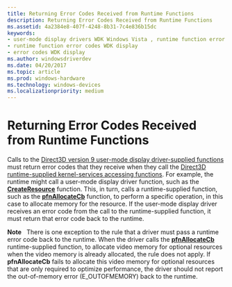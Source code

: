 ```yaml
---
title: Returning Error Codes Received from Runtime Functions
description: Returning Error Codes Received from Runtime Functions
ms.assetid: 4a2384e8-407f-4248-8b31-7c4e836b15dc
keywords:
- user-mode display drivers WDK Windows Vista , runtime function error codes
- runtime function error codes WDK display
- error codes WDK display
ms.author: windowsdriverdev
ms.date: 04/20/2017
ms.topic: article
ms.prod: windows-hardware
ms.technology: windows-devices
ms.localizationpriority: medium
---
```


# Returning Error Codes Received from Runtime Functions


Calls to the [Direct3D version 9 user-mode display driver-supplied functions](https://msdn.microsoft.com/library/windows/hardware/ff552927) must return error codes that they receive when they call the [Direct3D runtime-supplied kernel-services accessing functions](https://msdn.microsoft.com/library/windows/hardware/ff552870). For example, the runtime might call a user-mode display driver function, such as the [**CreateResource**](https://msdn.microsoft.com/library/windows/hardware/ff540688) function. This, in turn, calls a runtime-supplied function, such as the [**pfnAllocateCb**](https://msdn.microsoft.com/library/windows/hardware/ff568893) function, to perform a specific operation, in this case to allocate memory for the resource. If the user-mode display driver receives an error code from the call to the runtime-supplied function, it must return that error code back to the runtime.

**Note**   There is one exception to the rule that a driver must pass a runtime error code back to the runtime. When the driver calls the [**pfnAllocateCb**](https://msdn.microsoft.com/library/windows/hardware/ff568893) runtime-supplied function, to allocate video memory for optional resources when the video memory is already allocated, the rule does not apply. If **pfnAllocateCb** fails to allocate this video memory for optional resources that are only required to optimize performance, the driver should not report the out-of-memory error (E\_OUTOFMEMORY) back to the runtime.

 

 

 





